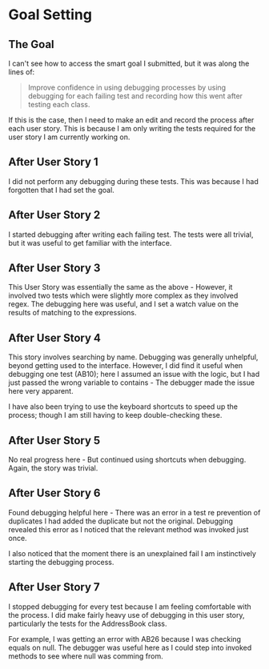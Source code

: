 # Goal Setting

## The Goal

I can't see how to access the smart goal I submitted, but it was along the lines of:

>Improve confidence in using debugging processes by using debugging for each failing test 
and recording how this went after testing each class. 

If this is the case, then I need to make an edit and record the process
after each user story. This is because I am only writing the tests required
for the user story I am currently working on. 

## After User Story 1

I did not perform any debugging during these tests. This was because
I had forgotten that I had set the goal. 

## After User Story 2

I started debugging after writing each failing test. The tests were all
trivial, but it was useful to get familiar with the interface. 

## After User Story 3

This User Story was essentially the same as the above - However, it involved two tests which
were slightly more complex as they involved regex. The debugging here was useful, and I set a watch value
on the results of matching to the expressions.

## After User Story 4

This story involves searching by name. Debugging was generally unhelpful, beyond getting used to the interface. 
However, I did find it useful when debugging one test (AB10); here I assumed an issue with the logic, but I had
just passed the wrong variable to contains - The debugger made the issue here very apparent. 

I have also been trying to use the keyboard shortcuts to speed up the process; though I am still having to keep 
double-checking these.

## After User Story 5

No real progress here - But continued using shortcuts when debugging. Again, the story was trivial. 

## After User Story 6

Found debugging helpful here - There was an error in a test re prevention of duplicates
I had added the duplicate but not the original. Debugging revealed this error as I noticed
that the relevant method was invoked just once. 

I also noticed that the moment there is an unexplained fail I am instinctively starting
the debugging process. 

## After User Story 7

I stopped debugging for every test because I am feeling comfortable with the process. I did make
fairly heavy use of debugging in this user story, particularly the tests for the AddressBook class. 

For example, I was getting an error with AB26 because I was checking equals on null. The debugger was useful here
as I could step into invoked methods to see where null was comming from.